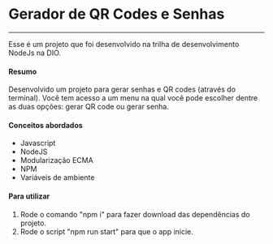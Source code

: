 <h1>Gerador de QR Codes e Senhas</h1>

<hr>
<p>Esse é um projeto que foi desenvolvido na trilha de desenvolvimento NodeJs na DIO.</p>

<h4>Resumo</h4>
<p>Desenvolvido um projeto para gerar senhas e QR codes (através do terminal). Você tem acesso a um menu na qual você pode escolher dentre as duas opções: gerar QR code ou gerar senha.</p>

<h4>Conceitos abordados</h4>
<ul>
  <li>Javascript</li>
  <li>NodeJS</li>
  <li>Modularização ECMA</li>
  <li>NPM</li>
  <li>Variáveis de ambiente</li>
</ul>


<h4>Para utilizar</h4>

1. Rode o comando "npm i" para fazer download das dependências do projeto.
2. Rode o script "npm run start" para que o app inicie.